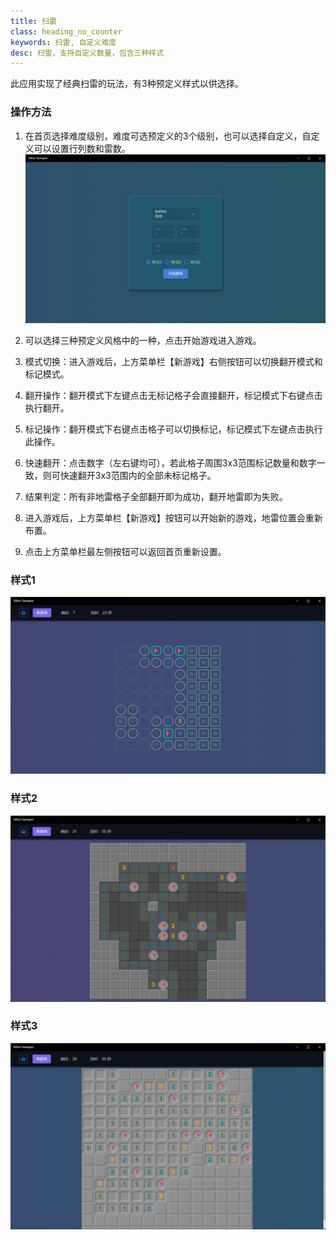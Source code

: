 ```yaml
---
title: 扫雷
class: heading_no_counter
keywords: 扫雷, 自定义难度
desc: 扫雷，支持自定义数量，包含三种样式
---
```


此应用实现了经典扫雷的玩法，有3种预定义样式以供选择。
### 操作方法 

1. 在首页选择难度级别，难度可选预定义的3个级别，也可以选择自定义，自定义可以设置行列数和雷数。
![扫雷1](../assets/images/mine1.png)

2. 可以选择三种预定义风格中的一种，点击开始游戏进入游戏。
3. 模式切换：进入游戏后，上方菜单栏【新游戏】右侧按钮可以切换翻开模式和标记模式。
4. 翻开操作：翻开模式下左键点击无标记格子会直接翻开，标记模式下右键点击执行翻开。
5. 标记操作：翻开模式下右键点击格子可以切换标记，标记模式下左键点击执行此操作。
6. 快速翻开：点击数字（左右键均可），若此格子周围3x3范围标记数量和数字一致，则可快速翻开3x3范围内的全部未标记格子。
7. 结果判定：所有非地雷格子全部翻开即为成功，翻开地雷即为失败。
8. 进入游戏后，上方菜单栏【新游戏】按钮可以开始新的游戏，地雷位置会重新布置。
9. 点击上方菜单栏最左侧按钮可以返回首页重新设置。


### 样式1
![扫雷1](../assets/images/mine2.png)


### 样式2
![扫雷2](../assets/images/mine3.png)


### 样式3
![扫雷3](../assets/images/mine4.png)